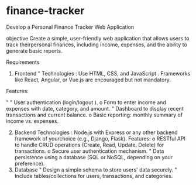 # finance-tracker

Develop a Personal Finance Tracker Web Application

objective
Create a simple, user-friendly web application that allows users to track theirpersonal finances, including income, expenses, and the ability to generate basic reports.

Requirements
1. Frontend
" Technologies : Use HTML, CSS, and JavaScript . Frameworks like React, Angular, or Vue.js are encouraged but not mandatory.

Features:

"
" User authentication (login/logout ).
o Form to enter income and expenses with date, category, and amount.
" Dashboard to display recent transactions and current balance.
o Basic reporting: monthly summary of income vs. expenses.


2. Backend
Technologies : Node.js with Express or any other backend framework of yourchoice (e.g., Django, Flask).
Features:
o RESTful API to handle CRUD operations (Create, Read, Update, Delete) for transactions.
o Secure user authentication mechanism.
" Data persistence using a database (SQL or NoSQL, depending on your preference).
3. Database
" Design a simple schema to store users' data securely.
" Include tables/collections for users, transactions, and categories.

